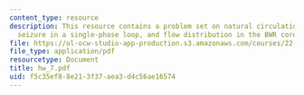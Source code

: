 ```yaml
---
content_type: resource
description: This resource contains a problem set on natural circulation BWR, pump
  seizure in a single-phase loop, and flow distribution in the BWR core.
file: https://ol-ocw-studio-app-production.s3.amazonaws.com/courses/22-313j-thermal-hydraulics-in-power-technology-spring-2007/f5c35ef88e213f37aea3d4c56ae16574_hw_7.pdf
file_type: application/pdf
resourcetype: Document
title: hw_7.pdf
uid: f5c35ef8-8e21-3f37-aea3-d4c56ae16574
---
```


